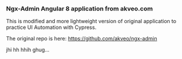 ### Ngx-Admin Angular 8 application from akveo.com

This is modified and more lightweight version of original application to practice UI Automation with Cypress.

The original repo is here: https://github.com/akveo/ngx-admin

jhi hh hhih ghug...
